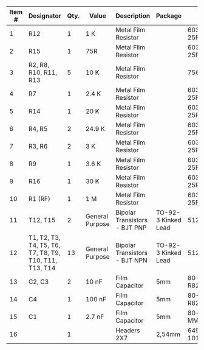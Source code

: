 


Item #|Designator| Qty.|Value|Description |Package|Mouser No|Mfr. No
| --- | --- | --- |--- | --- | --- |--- | --- |
1|R12|1|1 K|Metal Film Resistor||603-MFR-25FBF52-1K|MFR-25FBF52-1K
2|R15|1|75R|Metal Film Resistor||603-MFR-25FTE52-75R|MFR-25FTE52-75R
3|R2, R8, R10, R11, R13|5|10 K|Metal Film Resistor||756-MFR3-10KFC|MFR3-10KFC
4|R7|1|2.4 K|Metal Film Resistor||603-MFR-25FTE52-2K4|MFR-25FTE52-2K4
5|R14|1|20 K|Metal Film Resistor||603-MFR-25FBF52-20K|MFR-25FBF52-20K
6|R4, R5|2|24.9 K|Metal Film Resistor||603-MFR-25FBF52-24K9|MFR-25FBF52-24K9
7|R3, R6|2|3 K|Metal Film Resistor||603-MFR-25FTE52-3K|MFR-25FTE52-3K
8|R9|1|3.6 K|Metal Film Resistor||603-MFR-25FTE52-3K6|MFR-25FTE52-3K6
9|R16|1|30 K|Metal Film Resistor||603-MFR-25FTE52-30K|MFR-25FTE52-30K
10|R1 (RF)|1|1 M|Metal Film Resistor||603-MFR-25FTF52-1M|MFR-25FTF52-1M
11|T12, T15|2|General Purpose|Bipolar Transistors - BJT PNP|TO-92-3 Kinked Lead|512-2N3906TAR|2N3906TAR
12|T1, T2, T3, T4, T5, T6, T7, T8, T9, T10, T11, T13, T14|13|General Purpose|Bipolar Transistors - BJT NPN|TO-92-3 Kinked Lead|512-2N3904TF|2N3904TF
13|C2, C3|2|10 nF|Film Capacitor|5mm|80-R82EC2100DQ50K|R82EC2100DQ50K
14|C4|1|100 nF|Film Capacitor|5mm|80-R82DC3100CK50J|R82DC3100CK50J
15|C1|1|2.7 nF|Film Capacitor|5mm|80-MMK5272K50J01L4|MMK5272K50J01L4BULK
16||1||Headers 2X7|2,54mm|649-1012938191404BLF|10129381-914004BLF

